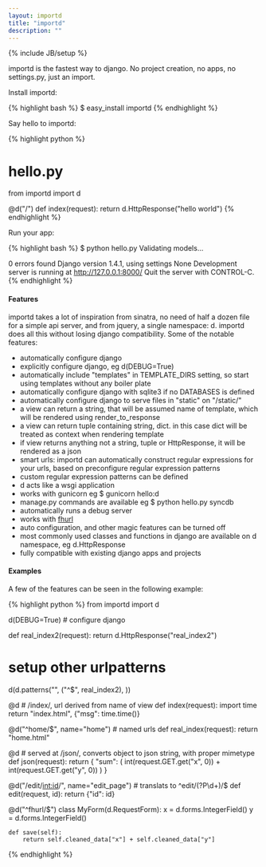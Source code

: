 ```yaml
---
layout: importd
title: "importd"
description: ""
---
```

{% include JB/setup %}

importd is the fastest way to django. No project creation, no apps, no
settings.py, just an import.

Install importd:

{% highlight bash %}
$ easy_install importd
{% endhighlight %}

Say hello to importd:

{% highlight python %}
# hello.py
from importd import d

@d("/")
def index(request):
    return d.HttpResponse("hello world")
{% endhighlight %}

Run your app:

{% highlight bash %}
$ python hello.py
Validating models...

0 errors found
Django version 1.4.1, using settings None
Development server is running at http://127.0.0.1:8000/
Quit the server with CONTROL-C.
{% endhighlight %}

#### Features

importd takes a lot of inspiration from sinatra, no need of half a dozen file
for a simple api server, and from jquery, a single namespace: d. importd does
all this without losing django compatibility. Some of the notable features:

 * automatically configure django
 * explicitly configure django, eg d(DEBUG=True)
 * automatically include "templates" in TEMPLATE_DIRS setting, so start using
   templates without any boiler plate
 * automatically configure django with sqlite3 if no DATABASES is defined
 * automatically configure django to serve files in "static" on "/static/"
 * a view can return a string, that will be assumed name of template, which
   will be rendered using render_to_response
 * a view can return tuple containing string, dict. in this case dict will be
   treated as context when rendering template
 * if view returns anything not a string, tuple or HttpResponse, it will be
   rendered as a json
 * smart urls: importd can automatically construct regular expressions for your
   urls, based on preconfigure regular expression patterns
 * custom regular expression patterns can be defined
 * d acts like a wsgi application
 * works with gunicorn eg $ gunicorn hello:d
 * manage.py commands are available eg $ python hello.py syncdb
 * automatically runs a debug server
 * works with [fhurl](http://packages.python.org/fhurl/)
 * auto configuration, and other magic features can be turned off
 * most commonly used classes and functions in django are available on d
   namespace, eg d.HttpResponse
 * fully compatible with existing django apps and projects

#### Examples

A few of the features can be seen in the following example:

{% highlight python %}
from importd import d

d(DEBUG=True) # configure django

def real_index2(request):
    return d.HttpResponse("real_index2")

# setup other urlpatterns
d(d.patterns("",
    ("^$", real_index2),
))

@d # /index/, url derived from name of view
def index(request):
    import time
    return "index.html", {"msg": time.time()}

@d("^home/$", name="home")  # named urls
def real_index(request):
    return "home.html"

@d  # served at /json/, converts object to json string, with proper mimetype
def json(request):
    return {
        "sum": (
            int(request.GET.get("x", 0)) + int(request.GET.get("y", 0))
        )
    }

@d("/edit/<int:id>/", name="edit_page") # translats to ^edit/(?P<id>\d+)/$
def edit(request, id):
    return {"id": id}

@d("^fhurl/$")
class MyForm(d.RequestForm):
    x = d.forms.IntegerField()
    y = d.forms.IntegerField()

    def save(self):
        return self.cleaned_data["x"] + self.cleaned_data["y"]
{% endhighlight %}
